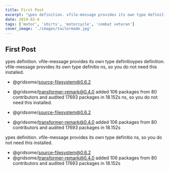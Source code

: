 ```yaml
---
title: First Post
excerpt: "ypes definition. vfile-message provides its own type definitioypes definition. vfile-message"
date: 2019-02-4
tags: ['motor', 'shirts', 'motorcycle', 'combat veteran']
cover_image: './images/tailormade.jpg'
---
```


## First Post

ypes definition. vfile-message provides its own type definitioypes definition. vfile-message provides its own type definitio
ns, so you do not need this installed.
+ @gridsome/source-filesystem@0.6.2
+ @gridsome/transformer-remark@0.4.0
added 106 packages from 80 contributors and audited 17693 packages in 18.152s
ns, so you do not need this installed.
+ @gridsome/source-filesystem@0.6.2

+ @gridsome/transformer-remark@0.4.0
added 106 packages from 80 contributors and audited 17693 packages in 18.152s

ypes definition. vfile-message provides its own type definitio
ns, so you do not need this installed.
+ @gridsome/source-filesystem@0.6.2
+ @gridsome/transformer-remark@0.4.0
added 106 packages from 80 contributors and audited 17693 packages in 18.152s